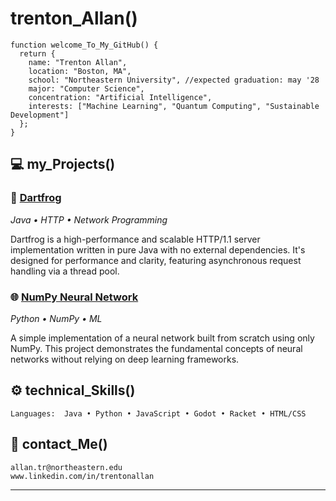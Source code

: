 # trenton_Allan()

```
function welcome_To_My_GitHub() {
  return {
    name: "Trenton Allan",
    location: "Boston, MA",
    school: "Northeastern University", //expected graduation: may '28
    major: "Computer Science",
    concentration: "Artificial Intelligence",
    interests: ["Machine Learning", "Quantum Computing", "Sustainable Development"]
  };
}
```

## 💻 my_Projects()

### 🐸 [Dartfrog](https://github.com/trentonallan/dartfrog-java)
*Java • HTTP • Network Programming*

Dartfrog is a high-performance and scalable HTTP/1.1 server implementation written in pure Java with no external dependencies. It's designed for performance and clarity, featuring asynchronous request handling via a thread pool.

### 🌐 [NumPy Neural Network](https://github.com/trentonallan/neural-network-py)
*Python • NumPy • ML*

A simple implementation of a neural network built from scratch using only NumPy. This project demonstrates the fundamental concepts of neural networks without relying on deep learning frameworks.

## ⚙️ technical_Skills()

```
Languages:  Java • Python • JavaScript • Godot • Racket • HTML/CSS
```

## 👋 contact_Me()

```
allan.tr@northeastern.edu
www.linkedin.com/in/trentonallan
```

---
